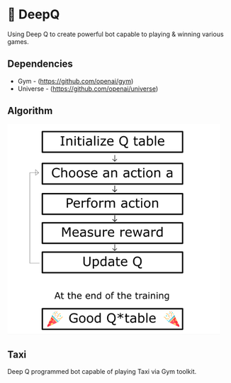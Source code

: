 # 🧠 DeepQ

Using Deep Q to create powerful bot capable to playing & winning various games. 

## Dependencies
- Gym - (https://github.com/openai/gym)
- Universe - (https://github.com/openai/universe)


## Algorithm

![alt text](/assets/QLearningAlgoBlock.png)

## Taxi

Deep Q programmed bot capable of playing Taxi via Gym toolkit.
